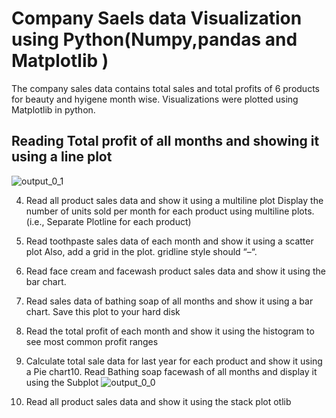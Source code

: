 # Company Saels data Visualization using Python(Numpy,pandas and Matplotlib )
The company sales data contains total sales and total profits  of  6 products for beauty and hyigene  month wise. Visualizations were plotted using Matplotlib in python.
 
## Reading  Total profit of all months and showing  it using a line plot


![output_0_1](https://user-images.githubusercontent.com/107675917/195077958-a3c5aee3-9791-402f-acac-567a58affa5b.png)

 
4.	Read all product sales data and show it  using a multiline plot
   Display the number of units sold per month for each product using multiline plots. (i.e., Separate Plotline for each product)

 
5.	Read toothpaste sales data of each month and show it using a scatter plot
   Also, add a grid in the plot. gridline style should “–“.

6.	Read face cream and facewash product sales data and show it using the bar chart.

7.	Read sales data of bathing soap of all months and show it using a bar chart. Save this plot to your hard disk
 
8.	Read the total profit of each month and show it using the histogram to see most common profit ranges

9.	Calculate total sale data for last year for each product and show it using a Pie chart10.	Read Bathing soap facewash of all months and display it using the Subplot
![output_0_0](https://user-images.githubusercontent.com/107675917/195069387-21bfb868-b008-47de-b3ad-a4771d2a676a.png)


11.	Read all product sales data and show it using the stack plot
otlib 




